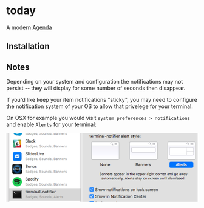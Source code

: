 # today
A modern [Agenda](https://en.wikipedia.org/wiki/Lotus_Agenda)

## Installation

## Notes

Depending on your system and configuration the notifications may not persist -- they will display for some number of seconds then disappear.

If you'd like keep your item notifications "sticky", you may need to configure the notification system of your OS to allow that privelege for your terminal.

On OSX for example you would visit `system preferences > notifications` and enable `Alerts` for your terminal:

![OSX Notification Preferences](system_preferences.png)

